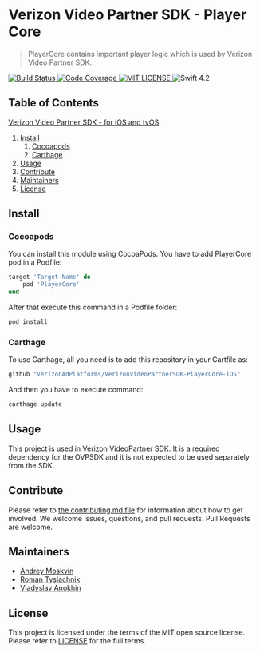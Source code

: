 # Verizon Video Partner SDK - Player Core

> PlayerCore contains important player logic which is used by Verizon Video Partner SDK.

<p>
    <a href="https://travis-ci.com/VerizonAdPlatforms/VerizonVideoPartnerSDK-PlayerCore-iOS">
        <img src="https://travis-ci.com/VerizonAdPlatforms/VerizonVideoPartnerSDK-PlayerCore-iOS.svg?branch=master" alt="Build Status" />
    </a>
    <a href="https://codecov.io/gh/VerizonAdPlatforms/VerizonVideoPartnerSDK-PlayerCore-iOS/branch/master">
        <img src="https://codecov.io/gh/VerizonAdPlatforms/VerizonVideoPartnerSDK-PlayerCore-iOS/branch/master/graphs/badge.svg" alt="Code Coverage" />
    </a>
    <a href="https://raw.githubusercontent.com/VerizonAdPlatforms/VerizonVideoPartnerSDK-iOS/master/LICENSE.md">
        <img src="https://img.shields.io/badge/License-MIT-blue.svg?style=flat" alt="MIT LICENSE" />
    </a>
    <img src="https://img.shields.io/badge/Swift-4.2-orange.svg" alt="Swift 4.2" />
</p>

## Table of Contents

[Verizon Video Partner SDK - for iOS and tvOS](#Verizon-video-partner-sdk---for-ios-and-tvos)
1. [Install](#install)
   1. [Cocoapods](#cocoapods)
   2. [Carthage](#carthage)
2. [Usage](#usage)
3. [Contribute](#contribute)
4. [Maintainers](#maintainers)
5. [License](#license)

## Install

### Cocoapods

You can install this module using CocoaPods. 
You have to add PlayerCore pod in a Podfile:

```ruby
target 'Target-Name' do
    pod 'PlayerCore'
end
```

After that execute this command in a Podfile folder: 

```bash
pod install
```

### Carthage

To use Carthage, all you need is to add this repository in your Cartfile as:
```bash
github "VerizonAdPlatforms/VerizonVideoPartnerSDK-PlayerCore-iOS"
```

And then you have to execute command:
```bash
carthage update 
```

## Usage

This project is used in [Verizon VideoPartner SDK](https://github.com/VerizonAdPlatforms/VerizonVideoPartnerSDK-iOS).
It is a required dependency for the OVPSDK and it is not expected to be used separately from the SDK.

## Contribute

Please refer to [the contributing.md file](Contributing.md) for information about how to get involved. We welcome issues, questions, and pull requests. Pull Requests are welcome.

## Maintainers

- [Andrey Moskvin](mailto:andrey.moskvin@verizonmedia.com)
- [Roman Tysiachnik](mailto:roman.tysiachnik@verizonmedia.com)
- [Vladyslav Anokhin](mailto:vladyslav.anokhin@verizonmedia.com)

## License

This project is licensed under the terms of the MIT open source license. Please refer to [LICENSE](LICENSE) for the full terms.

